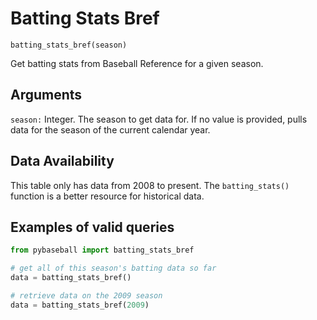 # Batting Stats Bref

`batting_stats_bref(season)`

Get batting stats from Baseball Reference for a given season. 

## Arguments
`season:` Integer. The season to get data for. If no value is provided, pulls data for the season of the current calendar year. 

## Data Availability
This table only has data from 2008 to present. The `batting_stats()` function is a better resource for historical data. 

## Examples of valid queries

```python
from pybaseball import batting_stats_bref

# get all of this season's batting data so far
data = batting_stats_bref()

# retrieve data on the 2009 season
data = batting_stats_bref(2009)
```


